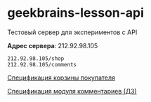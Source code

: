 # geekbrains-lesson-api
Тестовый сервер для экспериментов с API

**Адрес сервера**: 212.92.98.105

```
212.92.98.105/shop
212.92.98.105/comments
```

[Спецификация корзины покупателя](./shop_api_doc.md)

[Спецификация модуля комментариев (ДЗ)](./comments_api_doc.md)